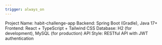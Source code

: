 ```yaml
---
trigger: always_on
---
```


Project Name: habit-challenge-app
Backend: Spring Boot (Gradle), Java 17+
Frontend: React + TypeScript + Tailwind CSS
Database: H2 (for development), MySQL (for production)
API Style: RESTful API with JWT authentication
